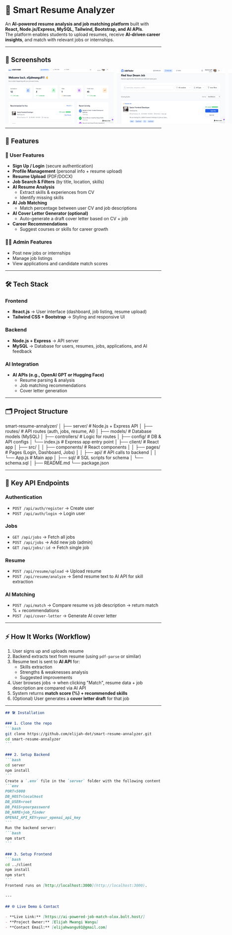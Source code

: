 # 📌 Smart Resume Analyzer

An **AI-powered resume analysis and job matching platform** built with **React, Node.js/Express, MySQL, Tailwind, Bootstrap, and AI APIs**.  
The platform enables students to upload resumes, receive **AI-driven career insights**, and match with relevant jobs or internships.

---

## 📸 Screenshots

<div style="display: flex; gap: 10px;">
  <img src="./images/dashboard.png" alt="Dashboard" width="350"/>
  <img src="./images/job listings.png" alt="Job Listing" width="350"/>
  <img src="./images/resumeannalyzer.png" alt="Resume Analysis" width="350"/>
  <img src="./images/signup.png" alt="sign up" width="350"/>
</div>

---

## 🚀 Features

### 👤 User Features
- **Sign Up / Login** (secure authentication)
- **Profile Management** (personal info + resume upload)
- **Resume Upload** (PDF/DOCX)
- **Job Search & Filters** (by title, location, skills)
- **AI Resume Analysis**
  - Extract skills & experiences from CV
  - Identify missing skills
- **AI Job Matching**
  - Match percentage between user CV and job descriptions
- **AI Cover Letter Generator (optional)**
  - Auto-generate a draft cover letter based on CV + job
- **Career Recommendations**
  - Suggest courses or skills for career growth

### 👨‍💼 Admin Features
- Post new jobs or internships
- Manage job listings
- View applications and candidate match scores

---

## 🛠️ Tech Stack

### Frontend
- **React.js** → User interface (dashboard, job listing, resume upload)
- **Tailwind CSS + Bootstrap** → Styling and responsive UI

### Backend
- **Node.js + Express** → API server
- **MySQL** → Database for users, resumes, jobs, applications, and AI feedback

### AI Integration
- **AI APIs (e.g., OpenAI GPT or Hugging Face)**
  - Resume parsing & analysis
  - Job matching recommendations
  - Cover letter generation

---

## 🗂️ Project Structure

smart-resume-annalyzer/
│
├── server/ # Node.js + Express API
│   ├── routes/ # API routes (auth, jobs, resume, AI)
│   ├── models/ # Database models (MySQL)
│   ├── controllers/ # Logic for routes
│   ├── config/ # DB & API configs
│   └── index.js # Express app entry point
│
├── client/ # React app
│   ├── src/
│   │   ├── components/ # React components
│   │   ├── pages/ # Pages (Login, Dashboard, Jobs)
│   │   ├── api/ # API calls to backend
│   │   └── App.js # Main app
│
├── sql/ # SQL scripts for schema
│   └── schema.sql
│
├── README.md
└── package.json

---

## 🔑 Key API Endpoints

### Authentication
- `POST /api/auth/register` → Create user
- `POST /api/auth/login` → Login user

### Jobs
- `GET /api/jobs` → Fetch all jobs
- `POST /api/jobs` → Add new job (admin)
- `GET /api/jobs/:id` → Fetch single job

### Resume
- `POST /api/resume/upload` → Upload resume
- `POST /api/resume/analyze` → Send resume text to AI API for skill extraction

### AI Matching
- `POST /api/match` → Compare resume vs job description → return match % + recommendations
- `POST /api/cover-letter` → Generate AI cover letter

---

## ⚡ How It Works (Workflow)

1. User signs up and uploads resume
2. Backend extracts text from resume (using `pdf-parse` or similar)
3. Resume text is sent to **AI API** for:
   - Skills extraction
   - Strengths & weaknesses analysis
   - Suggested improvements
4. User browses jobs → when clicking "Match", resume data + job description are compared via AI API
5. System returns **match score (%) + recommended skills**
6. (Optional) User generates a **cover letter draft** for that job

---

````markdown
## 🛠️ Installation

### 1. Clone the repo
```bash
git clone https://github.com/elijah-dot/smart-resume-annalyzer.git
cd smart-resume-annalyzer
```

### 2. Setup Backend
```bash
cd server
npm install
```
Create a `.env` file in the `server` folder with the following content:
```env
PORT=5000
DB_HOST=localhost
DB_USER=root
DB_PASS=yourpassword
DB_NAME=job_finder
OPENAI_API_KEY=your_openai_api_key
```
Run the backend server:
```bash
npm start
```

### 3. Setup Frontend
```bash
cd ../client
npm install
npm start
```
Frontend runs on [http://localhost:3000](http://localhost:3000).

---

## 🌐 Live Demo & Contact

- **Live Link:** [https://ai-powered-job-match-olox.bolt.host/]
- **Project Owner:** [Elijah Mwangi Wangu]
- **Contact Email:** [elijahwangu91@gmail.com]

